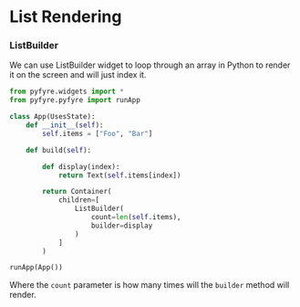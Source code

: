 # List Rendering

### ListBuilder

We can use ListBuilder widget to loop through an array in Python to render it on the screen and will just index it.

```python
from pyfyre.widgets import *
from pyfyre.pyfyre import runApp

class App(UsesState):
    def __init__(self):
        self.items = ["Foo", "Bar"]

    def build(self):

        def display(index):
            return Text(self.items[index])

        return Container(
            children=[
                ListBuilder(
                    count=len(self.items),
                    builder=display
                )
            ]
        )

runApp(App())
```

Where the `count` parameter is how many times will the `builder` method will render.
